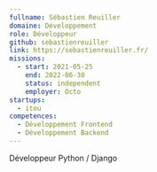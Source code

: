 ```yaml
---
fullname: Sébastien Reuiller
domaine: Développement
role: Développeur
github: sebastienreuiller
link: https://sebastienreuiller.fr/
missions:
  - start: 2021-05-25
    end: 2022-06-30
    status: independent
    employer: Octo
startups:
  - itou
competences:
  - Développement Frontend
  - Développement Backend
---
```

Développeur Python / Django